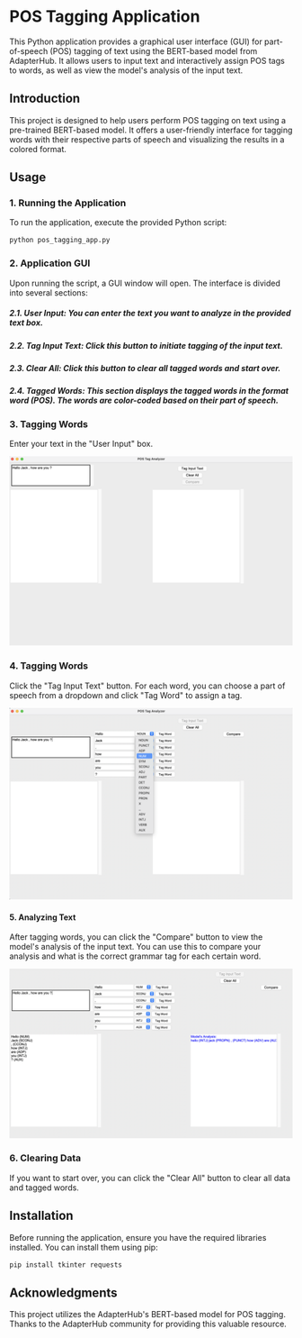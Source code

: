 # POS Tagging Application
This Python application provides a graphical user interface (GUI) for part-of-speech (POS) tagging of text using the BERT-based model from AdapterHub. It allows users to input text and interactively assign POS tags to words, as well as view the model's analysis of the input text.

## Introduction
This project is designed to help users perform POS tagging on text using a pre-trained BERT-based model. It offers a user-friendly interface for tagging words with their respective parts of speech and visualizing the results in a colored format.

## Usage

### 1. Running the Application
To run the application, execute the provided Python script:

```python
python pos_tagging_app.py
```

### 2. Application GUI
Upon running the script, a GUI window will open. The interface is divided into several sections:

##### 2.1. User Input: You can enter the text you want to analyze in the provided text box.

##### 2.2. Tag Input Text: Click this button to initiate tagging of the input text.

##### 2.3. Clear All: Click this button to clear all tagged words and start over.

##### 2.4. Tagged Words: This section displays the tagged words in the format word (POS). The words are color-coded based on their part of speech.

### 3. Tagging Words
Enter your text in the "User Input" box.

<img src="https://github.com/gonzalovaldenebro/NaturalLanguageProcessing-Portfolio/blob/main/Part%204%20-%20Lexical%20Syntax%20and%20Semantics/Project/Images/2.png" alt="Alt text" width="600"/>

### 4. Tagging Words
Click the "Tag Input Text" button.
For each word, you can choose a part of speech from a dropdown and click "Tag Word" to assign a tag.

<img src="https://github.com/gonzalovaldenebro/NaturalLanguageProcessing-Portfolio/blob/main/Part%204%20-%20Lexical%20Syntax%20and%20Semantics/Project/Images/3.png" alt="Alt text" width="600"/>

#### 5. Analyzing Text
After tagging words, you can click the "Compare" button to view the model's analysis of the input text. You can use this to compare your analysis and what is the correct grammar tag for each certain word.

<img src="https://github.com/gonzalovaldenebro/NaturalLanguageProcessing-Portfolio/blob/main/Part%204%20-%20Lexical%20Syntax%20and%20Semantics/Project/Images/5.png" alt="Alt text" width="600"/>

### 6. Clearing Data
If you want to start over, you can click the "Clear All" button to clear all data and tagged words.



## Installation
Before running the application, ensure you have the required libraries installed. You can install them using pip:

```python
pip install tkinter requests
```

## Acknowledgments
This project utilizes the AdapterHub's BERT-based model for POS tagging. Thanks to the AdapterHub community for providing this valuable resource.
